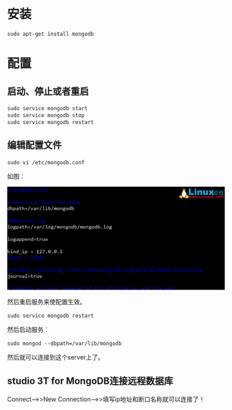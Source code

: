# 安装

```
sudo apt-get install mongodb
```

# 配置

## 启动、停止或者重启

```
sudo service mongodb start
sudo service mongodb stop
sudo service mongodb restart
```

## 编辑配置文件

 ```
sudo vi /etc/mongodb.conf
```

如图：

![mongodb的配置](imgs/mongodb配置.png)

然后重启服务来使配置生效。

```
sudo service mongodb restart
```

然后启动服务：

```
sudo mongod --dbpath=/var/lib/mongodb
```

然后就可以连接到这个server上了。

## studio 3T for MongoDB连接远程数据库

Connect-->>New Connection-->>填写ip地址和断口名称就可以连接了！
